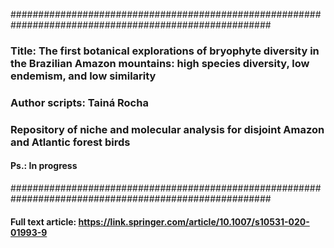 #######################################################################################################
### Title: The first botanical explorations of bryophyte diversity in the Brazilian Amazon mountains: high species diversity, low endemism, and low similarity
### Author scripts: Tainá Rocha
### Repository of niche and molecular analysis for disjoint Amazon and Atlantic forest birds
#### Ps.: In progress
#######################################################################################################

#### Full text article:  https://link.springer.com/article/10.1007/s10531-020-01993-9
